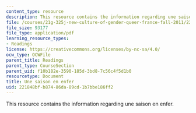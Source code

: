 ```yaml
---
content_type: resource
description: This resource contains the information regarding une saison en enfer.
file: /courses/21g-325j-new-culture-of-gender-queer-france-fall-2011/221848bfb87486da89cd1b7bbe186ff2_MIT21G_325JF11_Rimbaud.pdf
file_size: 93177
file_type: application/pdf
learning_resource_types:
- Readings
license: https://creativecommons.org/licenses/by-nc-sa/4.0/
ocw_type: OCWFile
parent_title: Readings
parent_type: CourseSection
parent_uid: f10b182e-3590-185d-3bd8-7c56c4f5d1b0
resourcetype: Document
title: Une saison en enfer
uid: 221848bf-b874-86da-89cd-1b7bbe186ff2
---
```

This resource contains the information regarding une saison en enfer.